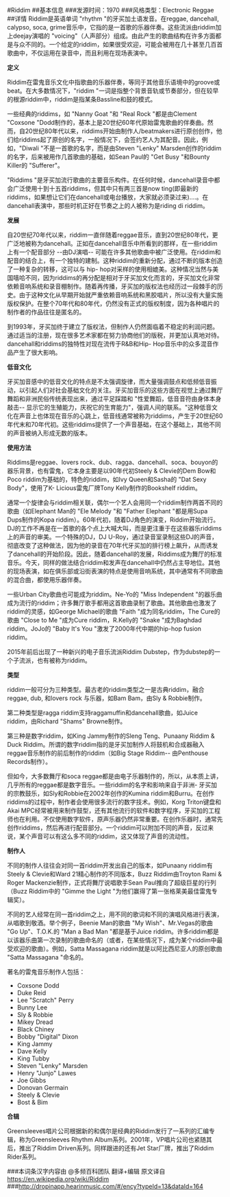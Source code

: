 #Riddim
##基本信息
###发源时间：1970
###风格类型：Electronic Reggae
##详情
Riddim是英语单词 "rhythm "的牙买加土语发音。在reggae, dancehall, calypso, soca,
grime音乐中，它指的是一首歌的乐器伴奏。这些流派由riddim加上deejay演唱的
"voicing"（人声部分）组成。由此产生的歌曲结构在许多方面都是与众不同的。一个给定的riddim，如果很受欢迎，可能会被用在几十甚至几百首歌曲中，不仅运用在录音中，而且利用在现场表演中。



**定义**

Riddim在雷鬼音乐文化中指歌曲的乐器伴奏，等同于其他音乐语境中的groove或beat。在大多数情况下，"riddim
"一词是指整个背景音轨或节奏部分，但在较早的根源riddim中，riddim是指某条Bassline和鼓的模式。



一些经典的riddims，如 "Nanny Goat "和 "Real Rock "都是由Clement "Coxsone
"Dodd制作的，基本上是20世纪60年代原始雷鬼歌曲的伴奏曲。然而，自20世纪80年代以来，riddims开始由制作人/beatmakers进行原创创作，他们给riddims起了原创的名字，一般情况下，会签约艺人为其配音。因此，例如，"Diwali
"不是一首歌的名字，而是由Steven "Lenky" Marsden创作的riddim的名字，后来被用作几首歌曲的基础，如Sean Paul的 "Get
Busy "和Bounty Killer的 "Sufferer"。



"Riddims "是牙买加流行歌曲的主要音乐构件。在任何时候，dancehall录音中都会广泛使用十到十五首riddims，但其中只有两三首是now
ting(即最新的riddims，如果想让它们在dancehall或电台播放，大家就必须录过来)....。在dancehall表演中，那些时机正好在节奏之上的人被称为是riding
di riddim。



**发展**

自20世纪70年代以来，riddim一直伴随着reggae音乐，直到20世纪80年代，更广泛地被称为dancehall。正如在dancehall音乐中所看到的那样，在一些riddim上有一个配音部分
--由DJ演唱--
可能在许多其他歌曲中被广泛使用。在riddim和配音的结合上，有一个独特的建制。这种riddim的重新分配，通过不断的版本创造了一种复杂的转移，这可以与
hip-
hop对采样的使用相媲美。这种情况当然与美国嘻哈不同，因为riddims的再分配是相对于牙买加文化而言的，牙买加文化非常依赖音响系统和录音棚制作。随着再传播，牙买加的版权法也经历过一段棘手的历史。由于这种文化从早期开始就严重依赖音响系统和黑胶唱片，所以没有大量实施版权保护。在整个70年代和80年代，仍然没有正式的版权制度，因为各种唱片的制作者的作品往往是匿名的。



到1993年，牙买加终于建立了版权法，但制作人仍然面临着不稳定的利润问题。通过适当的注册，现在很多艺术家都在努力协商他们的版税，并更加认真地对待。dancehall和riddims的独特性对现在流传于R&B和Hip-
Hop音乐中的众多混音作品产生了很大影响。



**低音文化**

牙买加音感中的低音文化的特点是不太强调旋律，而大量强调鼓点和低频低音振动，以引起人们对社会基础文化的关注。牙买加音乐的这些方面在视觉上通过舞厅舞蹈和非洲民俗传统表现出来，通过平足踩踏和
"性爱舞蹈，低音音符由身体本身敲击--
显示它的生殖能力，庆祝它的生育能力"，强调人间的联系。"这种低音文化在声音上也体现在音乐的心跳上，低音线通常被称为riddims，产生于20世纪60年代末和70年代初。这些riddims提供了一个声音基础，在这个基础上，其他不同的声音被纳入形成无数的版本。



**使用方法**

Riddims是reggae、lovers
rock、dub、ragga、dancehall、soca、bouyon的器乐背景，也有雷鬼，它本身主要是以90年代初Steely & Clevie的Dem
Bow和Poco riddim为基础的，特色的riddim，如Ivy Queen和Sasha的 "Dat Sexy Body"，使用了K-
Licious雷鬼厂牌Tony Kelly制作的Bookshelf riddim。



通常一个旋律会与riddim相关联，偶尔一个艺人会用同一个riddim制作两首不同的歌曲（如Elephant Man的 "Ele Melody "和
"Father Elephant "都是用Supa Dups制作的Kopa
riddim）。60年代初，随着DJ角色的演变，Riddim开始流行。DJ的工作不再是在一首歌的各个点上大喊大叫，而是更注重于在这些器乐riddims上的声音的审美。一个特殊的DJ，DJ
U-Roy，通过录音室录制这些DJ的声音，彻底改变了这种做法，因为他的录音在70年代牙买加的排行榜上飙升，从而诱发了dancehall的开始阶段。因此，随着dancehall的发展，Riddims成为舞厅的标准音乐。今天，同样的做法结合riddim和发声在dancehall中仍然占主导地位。其他的现场表演，如在俱乐部或沿街表演的特点是使用音响系统，其中通常有不同歌曲的混合曲，都使用乐器伴奏。



一些Urban City歌曲也可能成为riddim。Ne-Yo的 "Miss Independent
"的器乐曲成为流行的riddim；许多舞厅歌手都用这首歌曲录制了歌曲。其他歌曲也激发了riddim的灵感，如George Michael的歌曲 "Faith
"成为同名riddim，The Cure的歌曲 "Close to Me "成为Cure riddim，R.Kelly的 "Snake "成为Baghdad
riddim。JoJo的 "Baby It's You "激发了2000年代中期的hip-hop fusion riddim。



2015年前后出现了一种新兴的电子音乐流派Riddim Dubstep，作为dubstep的一个子流派，也有被称为riddim。



**类型**

riddim一般可分为三种类型。最古老的riddim类型之一是古典riddim，融合reggae, dub, 和lovers rock 与乐器，如Bam
Bam，由Sly & Robbie制作。



第二种类型是ragga riddim支持raggamuffin和dancehall歌曲，如Juice riddim，由Richard "Shams"
Browne制作。



第三种是数字riddim，如King Jammy制作的Sleng Teng、Punaany Riddim & Duck
Riddim。所谓的数字riddim指的是牙买加制作人将鼓机和合成器融入reggae音乐制作的前后制作的riddim（如Big Stage Riddim--
由Penthouse Records制作）。



但如今，大多数舞厅和soca
reggae都是由电子乐器制作的，所以，从本质上讲，几乎所有的reggae都是数字音乐。一些riddim的名字和影响来自于非洲-
牙买加的宗教鼓乐，如Sly和Robbie在2002年创作的Kumina
riddim和Burru。在创作riddims的过程中，制作者会使用很多流行的数字技术。例如，Korg Triton键盘和Akai
MPC经常被用来制作鼓型，还有其他流行的软件和数字程序，牙买加的工程师也在利用。不仅使用数字软件，原声乐器仍然非常重要。在创作乐器时，通常先创作riddims，然后再进行配音部分。一个riddim可以附加不同的声音，反过来说，某个声音可以有这么多不同的riddim，这又体现了声音的流动性。



**制作人**

不同的制作人往往会对同一首riddim开发出自己的版本，如Punaany riddim有Steely & Clevie和Ward
21精心制作的不同版本，Buzz Riddim由Troyton Rami & Roger Mackenzie制作，正式将舞厅说唱歌手Sean
Paul推向了超级巨星的行列（Buzz Riddim中的 "Gimme the Light "为他们赢得了第一张格莱美最佳雷鬼专辑奖）。



不同的艺人经常在同一首riddim之上，用不同的歌词和不同的演唱风格进行表演，从唱歌到敬酒。举个例子，Beenie Man的歌曲 "My
Wish"、Mr.Vegas的歌曲 "Go Up"、T.O.K.的 "Man a Bad Man "都是基于Juice
riddim。许多riddim都是以该器乐曲第一次录制的歌曲命名的（或者，在某些情况下，成为某个riddim中最受欢迎的歌曲）。例如，Satta
Massagana riddim就是以阿比西尼亚人的原创歌曲 "Satta Massagana "命名的。



著名的雷鬼音乐制作人包括：

  * Coxsone Dodd
  * Duke Reid
  * Lee "Scratch" Perry
  * Bunny Lee
  * Sly & Robbie
  * Mikey Dread
  * Black Chiney
  * Bobby "Digital" Dixon
  * King Jammy
  * Dave Kelly
  * King Tubby
  * Steven "Lenky" Marsden
  * Henry "Junjo" Lawes
  * Joe Gibbs
  * Donovan Germain
  * Steely & Clevie
  * Bost & Bim



**合辑**

Greensleeves唱片公司根据新的和偶尔是经典的Riddim发行了一系列的汇编专辑，称为Greensleeves Rhythm
Album系列。2001年，VP唱片公司也紧随其后，推出了Riddim Driven系列。同样跟进的还有Jet Star厂牌，推出了Riddim
Rider系列。

###本词条汉字内容由 @多频百科团队 翻译+编辑
原文译自  https://en.wikipedia.org/wiki/Riddim
###http://dropinapp.hearinmusic.com/#/ency?typeId=13&dataId=164
